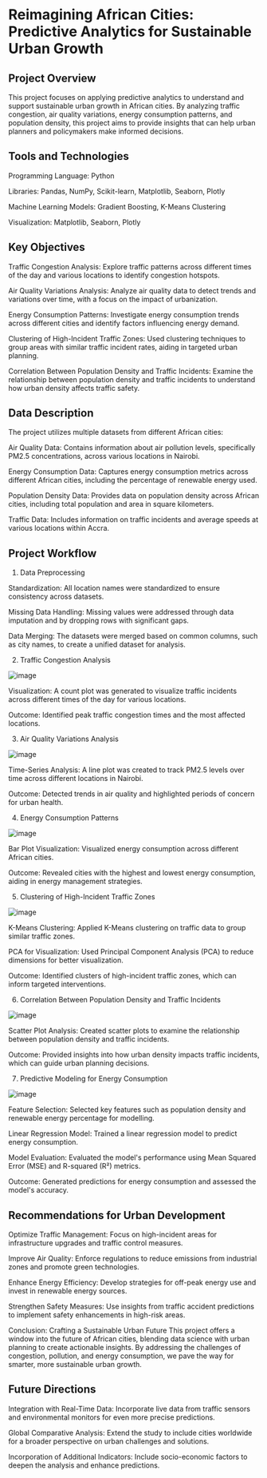 # Reimagining African Cities: Predictive Analytics for Sustainable Urban Growth


## Project Overview
This project focuses on applying predictive analytics to understand and support sustainable urban growth in African cities. By analyzing traffic congestion, air quality variations, energy consumption patterns, and population density, this project aims to provide insights that can help urban planners and policymakers make informed decisions.

## Tools and Technologies
Programming Language: Python

Libraries: Pandas, NumPy, Scikit-learn, Matplotlib, Seaborn, Plotly

Machine Learning Models: Gradient Boosting, K-Means Clustering

Visualization: Matplotlib, Seaborn, Plotly

## Key Objectives
Traffic Congestion Analysis: Explore traffic patterns across different times of the day and various locations to identify congestion hotspots.

Air Quality Variations Analysis: Analyze air quality data to detect trends and variations over time, with a focus on the impact of urbanization.

Energy Consumption Patterns: Investigate energy consumption trends across different cities and identify factors influencing energy demand.

Clustering of High-Incident Traffic Zones: Used clustering techniques to group areas with similar traffic incident rates, aiding in targeted urban planning.

Correlation Between Population Density and Traffic Incidents: Examine the relationship between population density and traffic incidents to understand how urban density affects traffic safety.

## Data Description
The project utilizes multiple datasets from different African cities:

Air Quality Data: Contains information about air pollution levels, specifically PM2.5 concentrations, across various locations in Nairobi.

Energy Consumption Data: Captures energy consumption metrics across different African cities, including the percentage of renewable energy used.

Population Density Data: Provides data on population density across African cities, including total population and area in square kilometers.

Traffic Data: Includes information on traffic incidents and average speeds at various locations within Accra.

## Project Workflow
1. Data Preprocessing

Standardization: All location names were standardized to ensure consistency across datasets.

Missing Data Handling: Missing values were addressed through data imputation and by dropping rows with significant gaps.

Data Merging: The datasets were merged based on common columns, such as city names, to create a unified dataset for analysis.

2. Traffic Congestion Analysis

![image](https://github.com/user-attachments/assets/cd2fbb40-ebe3-429a-b806-e304c81158cd)

Visualization: A count plot was generated to visualize traffic incidents across different times of the day for various locations.

Outcome: Identified peak traffic congestion times and the most affected locations.

3. Air Quality Variations Analysis

![image](https://github.com/user-attachments/assets/a888b402-154e-462b-a16c-e1e00539cc00)

Time-Series Analysis: A line plot was created to track PM2.5 levels over time across different locations in Nairobi.

Outcome: Detected trends in air quality and highlighted periods of concern for urban health.

4. Energy Consumption Patterns
   
![image](https://github.com/user-attachments/assets/995f55bb-8df7-4ed8-995a-0fb9947937e0)
  
Bar Plot Visualization: Visualized energy consumption across different African cities.

Outcome: Revealed cities with the highest and lowest energy consumption, aiding in energy management strategies.

5. Clustering of High-Incident Traffic Zones
   
![image](https://github.com/user-attachments/assets/13af27ed-d98f-4152-a665-104bd70da35c)

K-Means Clustering: Applied K-Means clustering on traffic data to group similar traffic zones.

PCA for Visualization: Used Principal Component Analysis (PCA) to reduce dimensions for better visualization.

Outcome: Identified clusters of high-incident traffic zones, which can inform targeted interventions.

6. Correlation Between Population Density and Traffic Incidents
   
![image](https://github.com/user-attachments/assets/44f5904f-8bb5-4880-ab78-1a9133fd2ae1)

Scatter Plot Analysis: Created scatter plots to examine the relationship between population density and traffic incidents.

Outcome: Provided insights into how urban density impacts traffic incidents, which can guide urban planning decisions.

7. Predictive Modeling for Energy Consumption
   
![image](https://github.com/user-attachments/assets/c46c1be1-2a3d-4988-bf1e-95e4162833a0)

Feature Selection: Selected key features such as population density and renewable energy percentage for modelling.

Linear Regression Model: Trained a linear regression model to predict energy consumption.

Model Evaluation: Evaluated the model's performance using Mean Squared Error (MSE) and R-squared (R²) metrics.

Outcome: Generated predictions for energy consumption and assessed the model's accuracy.

## Recommendations for Urban Development
Optimize Traffic Management: Focus on high-incident areas for infrastructure upgrades and traffic control measures.

Improve Air Quality: Enforce regulations to reduce emissions from industrial zones and promote green technologies.

Enhance Energy Efficiency: Develop strategies for off-peak energy use and invest in renewable energy sources.

Strengthen Safety Measures: Use insights from traffic accident predictions to implement safety enhancements in high-risk areas.

Conclusion: Crafting a Sustainable Urban Future
This project offers a window into the future of African cities, blending data science with urban planning to create actionable insights. By addressing the challenges of congestion, pollution, and energy consumption, we pave the way for smarter, more sustainable urban growth.

## Future Directions
Integration with Real-Time Data: Incorporate live data from traffic sensors and environmental monitors for even more precise predictions.

Global Comparative Analysis: Extend the study to include cities worldwide for a broader perspective on urban challenges and solutions.

Incorporation of Additional Indicators: Include socio-economic factors to deepen the analysis and enhance predictions.
